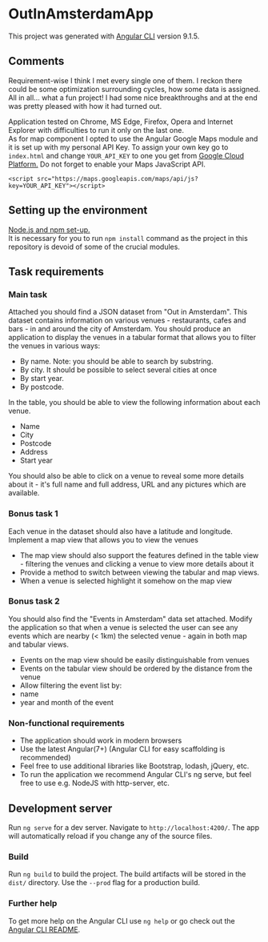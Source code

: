 # OutInAmsterdamApp

This project was generated with [Angular CLI](https://github.com/angular/angular-cli) version 9.1.5.

## Comments

Requirement-wise I think I met every single one of them. I reckon there could be some optimization surrounding cycles, how some data is assigned. All in all... what a fun project! I had some nice breakthroughs and at the end was pretty pleased with how it had turned out.

Application tested on Chrome, MS Edge, Firefox, Opera and Internet Explorer with difficulties to run it only on the last one. \
As for map component I opted to use the Angular Google Maps module and it is set up with my personal API Key. To assign your own key go to `index.html` and change `YOUR_API_KEY` to one you get from [Google Cloud Platform.](https://developers.google.com/maps/documentation/javascript/get-api-key) Do not forget to enable your Maps JavaScript API.
```
<script src="https://maps.googleapis.com/maps/api/js?key=YOUR_API_KEY"></script>
```

## Setting up the environment

[Node.js and npm set-up.](https://www.sitepoint.com/beginners-guide-node-package-manager/) \
It is necessary for you to run `npm install` command as the project in this repository is devoid of some of the crucial modules.

## Task requirements

### Main task
Attached you should find a JSON dataset from "Out in Amsterdam". This dataset contains information on various venues - restaurants, cafes and bars - in and around the city of Amsterdam. You should produce an application to display the venues in a tabular format that allows you to filter the venues in various ways:

- By name. Note: you should be able to search by substring.
- By city. It should be possible to select several cities at once
- By start year.
- By postcode.

In the table, you should be able to view the following information about each venue.

- Name
- City
- Postcode
- Address
- Start year

You should also be able to click on a venue to reveal some more details about it - it's full name and full address, URL and any pictures which are available.

### Bonus task 1
Each venue in the dataset should also have a latitude and longitude. Implement a map view that allows you to view the venues

- The map view should also support the features defined in the table view - filtering the venues and clicking a venue to view more details about it
- Provide a method to switch between viewing the tabular and map views.
- When a venue is selected highlight it somehow on the map view

 

### Bonus task 2
You should also find the "Events in Amsterdam" data set attached. Modify the application so that when a venue is selected the user can see any events which are nearby (< 1km) the selected venue - again in both map and tabular views.

- Events on the map view should be easily distinguishable from venues
- Events on the tabular view should be ordered by the distance from the venue
- Allow filtering the event list by:
- name
- year and month of the event

### Non-functional requirements

- The application should work in modern browsers
- Use the latest Angular(7+) (Angular CLI for easy scaffolding is recommended)
- Feel free to use additional libraries like Bootstrap, lodash, jQuery, etc.
- To run the application we recommend Angular CLI's ng serve, but feel free to use e.g. NodeJS with http-server, etc.

## Development server

Run `ng serve` for a dev server. Navigate to `http://localhost:4200/`. The app will automatically reload if you change any of the source files.

### Build

Run `ng build` to build the project. The build artifacts will be stored in the `dist/` directory. Use the `--prod` flag for a production build.

### Further help

To get more help on the Angular CLI use `ng help` or go check out the [Angular CLI README](https://github.com/angular/angular-cli/blob/master/README.md).

